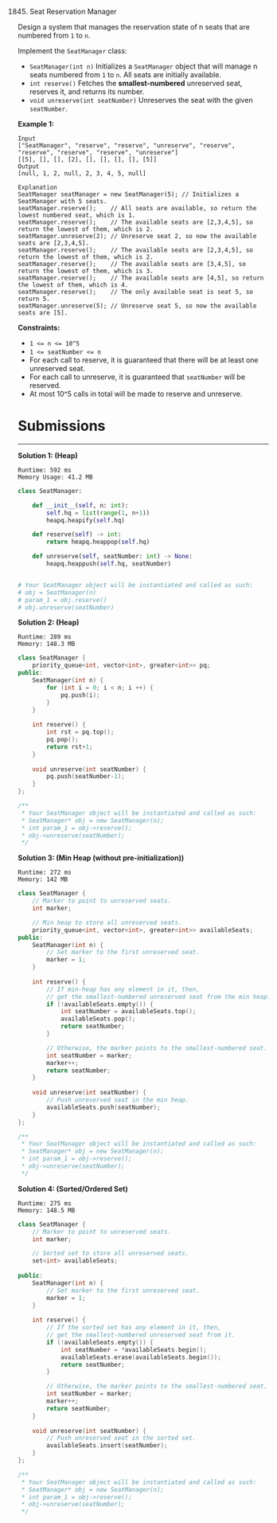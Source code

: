 1845. Seat Reservation Manager

Design a system that manages the reservation state of n seats that are numbered from `1` to `n`.

Implement the `SeatManager` class:

* `SeatManager(int n)` Initializes a `SeatManager` object that will manage n seats numbered from `1` to `n`. All seats are initially available.
* `int reserve()` Fetches the **smallest-numbered** unreserved seat, reserves it, and returns its number.
* `void unreserve(int seatNumber)` Unreserves the seat with the given `seatNumber`.
 

**Example 1:**
```
Input
["SeatManager", "reserve", "reserve", "unreserve", "reserve", "reserve", "reserve", "reserve", "unreserve"]
[[5], [], [], [2], [], [], [], [], [5]]
Output
[null, 1, 2, null, 2, 3, 4, 5, null]

Explanation
SeatManager seatManager = new SeatManager(5); // Initializes a SeatManager with 5 seats.
seatManager.reserve();    // All seats are available, so return the lowest numbered seat, which is 1.
seatManager.reserve();    // The available seats are [2,3,4,5], so return the lowest of them, which is 2.
seatManager.unreserve(2); // Unreserve seat 2, so now the available seats are [2,3,4,5].
seatManager.reserve();    // The available seats are [2,3,4,5], so return the lowest of them, which is 2.
seatManager.reserve();    // The available seats are [3,4,5], so return the lowest of them, which is 3.
seatManager.reserve();    // The available seats are [4,5], so return the lowest of them, which is 4.
seatManager.reserve();    // The only available seat is seat 5, so return 5.
seatManager.unreserve(5); // Unreserve seat 5, so now the available seats are [5].
```

**Constraints:**

* `1 <= n <= 10^5`
* `1 <= seatNumber <= n`
* For each call to reserve, it is guaranteed that there will be at least one unreserved seat.
* For each call to unreserve, it is guaranteed that `seatNumber` will be reserved.
* At most 10^5 calls in total will be made to reserve and unreserve.

# Submissions
---
**Solution 1: (Heap)**
```
Runtime: 592 ms
Memory Usage: 41.2 MB
```
```python
class SeatManager:

    def __init__(self, n: int):
        self.hq = list(range(1, n+1))
        heapq.heapify(self.hq)

    def reserve(self) -> int:
        return heapq.heappop(self.hq)

    def unreserve(self, seatNumber: int) -> None:
        heapq.heappush(self.hq, seatNumber)


# Your SeatManager object will be instantiated and called as such:
# obj = SeatManager(n)
# param_1 = obj.reserve()
# obj.unreserve(seatNumber)
```

**Solution 2: (Heap)**
```
Runtime: 289 ms
Memory: 148.3 MB
```
```c++
class SeatManager {
    priority_queue<int, vector<int>, greater<int>> pq;
public:
    SeatManager(int n) {
        for (int i = 0; i < n; i ++) {
            pq.push(i);
        }
    }
    
    int reserve() {
        int rst = pq.top();
        pq.pop();
        return rst+1;
    }
    
    void unreserve(int seatNumber) {
        pq.push(seatNumber-1);
    }
};

/**
 * Your SeatManager object will be instantiated and called as such:
 * SeatManager* obj = new SeatManager(n);
 * int param_1 = obj->reserve();
 * obj->unreserve(seatNumber);
 */
```

**Solution 3: (Min Heap (without pre-initialization))**
```
Runtime: 272 ms
Memory: 142 MB
```
```c++
class SeatManager {
    // Marker to point to unreserved seats.
    int marker;

    // Min heap to store all unreserved seats.
    priority_queue<int, vector<int>, greater<int>> availableSeats;
public:
    SeatManager(int n) {
        // Set marker to the first unreserved seat.
        marker = 1;
    }
    
    int reserve() {
        // If min-heap has any element in it, then,
        // get the smallest-numbered unreserved seat from the min heap.
        if (!availableSeats.empty()) {
            int seatNumber = availableSeats.top();
            availableSeats.pop();
            return seatNumber;
        }

        // Otherwise, the marker points to the smallest-numbered seat.
        int seatNumber = marker;
        marker++;
        return seatNumber;
    }
    
    void unreserve(int seatNumber) {
        // Push unreserved seat in the min heap.
        availableSeats.push(seatNumber);
    }
};

/**
 * Your SeatManager object will be instantiated and called as such:
 * SeatManager* obj = new SeatManager(n);
 * int param_1 = obj->reserve();
 * obj->unreserve(seatNumber);
 */
```

**Solution 4: (Sorted/Ordered Set)**
```
Runtime: 275 ms
Memory: 148.5 MB
```
```c++
class SeatManager {
    // Marker to point to unreserved seats.
    int marker;

    // Sorted set to store all unreserved seats.
    set<int> availableSeats;
    
public:
    SeatManager(int n) {
        // Set marker to the first unreserved seat.
        marker = 1;
    }
    
    int reserve() {
        // If the sorted set has any element in it, then,
        // get the smallest-numbered unreserved seat from it.
        if (!availableSeats.empty()) {
            int seatNumber = *availableSeats.begin();
            availableSeats.erase(availableSeats.begin());
            return seatNumber;
        }

        // Otherwise, the marker points to the smallest-numbered seat.
        int seatNumber = marker;
        marker++;
        return seatNumber;
    }
    
    void unreserve(int seatNumber) {
        // Push unreserved seat in the sorted set.
        availableSeats.insert(seatNumber);
    }
};

/**
 * Your SeatManager object will be instantiated and called as such:
 * SeatManager* obj = new SeatManager(n);
 * int param_1 = obj->reserve();
 * obj->unreserve(seatNumber);
 */
```
